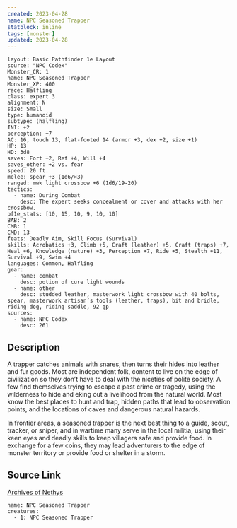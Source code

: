 ```yaml
---
created: 2023-04-28
name: NPC Seasoned Trapper
statblock: inline
tags: [monster]
updated: 2023-04-28
---
```

```statblock
layout: Basic Pathfinder 1e Layout
source: "NPC Codex"
Monster_CR: 1
name: NPC Seasoned Trapper
Monster_XP: 400
race: Halfling
class: expert 3
alignment: N
size: Small
type: humanoid
subtype: (halfling)
INI: +2
perception: +7
AC: 16, touch 13, flat-footed 14 (armor +3, dex +2, size +1)
HP: 13
HD: 3d8
saves: Fort +2, Ref +4, Will +4
saves_other: +2 vs. fear
speed: 20 ft.
melee: spear +3 (1d6/×3)
ranged: mwk light crossbow +6 (1d6/19-20)
tactics:
  - name: During Combat
    desc: The expert seeks concealment or cover and attacks with her crossbow.
pf1e_stats: [10, 15, 10, 9, 10, 10]
BAB: 2
CMB: 1
CMD: 13
feats: Deadly Aim, Skill Focus (Survival)
skills: Acrobatics +3, Climb +5, Craft (leather) +5, Craft (traps) +7, Heal +6, Knowledge (nature) +3, Perception +7, Ride +5, Stealth +11, Survival +9, Swim +4
languages: Common, Halfling
gear:
  - name: combat
    desc: potion of cure light wounds
  - name: other
    desc: studded leather, masterwork light crossbow with 40 bolts, spear, masterwork artisan’s tools (leather, traps), bit and bridle, riding dog, riding saddle, 92 gp
sources:
  - name: NPC Codex
    desc: 261
```
## Description
A trapper catches animals with snares, then turns their hides into leather and fur goods. Most are independent folk, content to live on the edge of civilization so they don’t have to deal with the niceties of polite society. A few find themselves trying to escape a past crime or tragedy, using the wilderness to hide and eking out a livelihood from the natural world. Most know the best places to hunt and trap, hidden paths that lead to observation points, and the locations of caves and dangerous natural hazards.

In frontier areas, a seasoned trapper is the next best thing to a guide, scout, tracker, or sniper, and in wartime many serve in the local militia, using their keen eyes and deadly skills to keep villagers safe and provide food. In exchange for a few coins, they may lead adventurers to the edge of monster territory or provide food or shelter in a storm.
## Source Link
[Archives of Nethys](https://aonprd.com/NPCDisplay.aspx?ItemName=Seasoned%20Trapper)
```encounter-table
name: NPC Seasoned Trapper
creatures:
  - 1: NPC Seasoned Trapper
```
